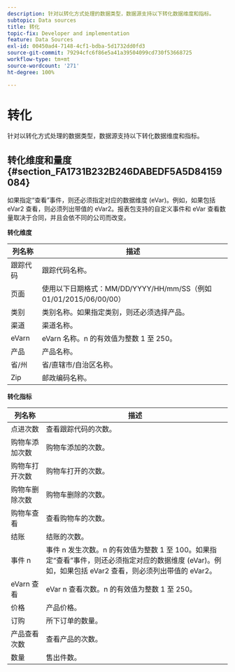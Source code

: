 ```yaml
---
description: 针对以转化方式处理的数据类型，数据源支持以下转化数据维度和指标。
subtopic: Data sources
title: 转化
topic-fix: Developer and implementation
feature: Data Sources
exl-id: 00450ad4-7148-4cf1-bdba-5d1732dd0fd3
source-git-commit: 79294cfc6f86e5a41a39504099cd730f53668725
workflow-type: tm+mt
source-wordcount: '271'
ht-degree: 100%

---
```


# 转化

针对以转化方式处理的数据类型，数据源支持以下转化数据维度和指标。

## 转化维度和量度 {#section_FA1731B232B246DABEDF5A5D84159084}

如果指定“查看”事件，则还必须指定对应的数据维度 (eVar)。例如，如果包括 eVar2 查看，则必须列出带值的 eVar2。报表包支持的自定义事件和 eVar 查看数量取决于合同，并且会依不同的公司而改变。

<p class="head"> <b>转化维度</b> </p>

| 列名称 | 描述 |
|--- |--- |
| 跟踪代码 | 跟踪代码名称。 |
| 页面 | 使用以下日期格式：MM/DD/YYYY/HH/mm/SS（例如 01/01/2015/06/00/00） |
| 类别 | 类别名称。如果指定类别，则还必须选择产品。 |
| 渠道 | 渠道名称。 |
| eVarn | eVarn 名称。n 的有效值为整数 1 至 250。 |
| 产品 | 产品名称。 |
| 省/州 | 省/直辖市/自治区名称。 |
| Zip | 邮政编码名称。 |

<p class="head"> <b>转化指标</b> </p>

| 列名称 | 描述 |
|--- |--- |
| 点进次数 | 查看跟踪代码的次数。 |
| 购物车添加次数 | 购物车添加的次数。 |
| 购物车打开次数 | 购物车打开的次数。 |
| 购物车删除次数 | 购物车删除的次数。 |
| 购物车查看 | 查看购物车的次数。 |
| 结账 | 结账的次数。 |
| 事件 n | 事件 n 发生次数。n 的有效值为整数 1 至 100。如果指定“查看”事件，则还必须指定对应的数据维度 (eVar)。例如，如果包括 eVar2 查看，则必须列出带值的 eVar2。 |
| eVarn 查看 | eVar n 查看次数。n 的有效值为整数 1 至 250。 |
| 价格 | 产品价格。 |
| 订购 | 所下订单的数量。 |
| 产品查看次数 | 查看产品的次数。 |
| 数量 | 售出件数。 |
